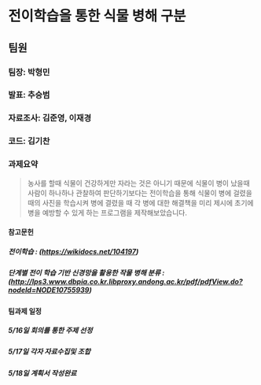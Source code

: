 # 전이학습을 통한 식물 병해 구분

   
## 팀원 

   ### 팀장: 박형민 
   ### 발표: 추승범 
   ### 자료조사: 김준영, 이재경
   ### 코드: 김기찬 


### 과제요약 

> 농사를 할때 식물이 건강하게만 자라는 것은 아니기 때문에 식물이 병이 났을때 사람이 하나하나 관찰하여 판단하기보다는 전이학습을 통해 식물이 병에 걸렸을때의 사진을 학습시켜 병에 결렸을 때 각 병에 대한 해결책을 미리 제시에 초기에 병을 예방할 수 있게 하는 프로그램을 제작해보았습니다. 

#### 참고문헌
##### 전이학습 : (https://wikidocs.net/104197)
##### 단계별 전이 학습 기반 신경망을 활용한 작물 병해 분류 : (http://lps3.www.dbpia.co.kr.libproxy.andong.ac.kr/pdf/pdfView.do?nodeId=NODE10755939)

#### 팀과제 일정 
##### 5/16일 회의를 통한 주제 선정
##### 5/17일 각자 자료수집및 조합
##### 5/18일 계획서 작성완료
